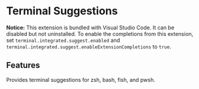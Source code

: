 # Terminal Suggestions

**Notice:** This extension is bundled with Visual Studio Code. It can be disabled but not uninstalled. To enable the completions from this extension, set `terminal.integrated.suggest.enabled` and `terminal.integrated.suggest.enableExtensionCompletions` to `true`.

## Features

Provides terminal suggestions for zsh, bash, fish, and pwsh.
